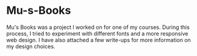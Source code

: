 # Mu-s-Books
Mu's Books was a project I worked on for one of my courses. During this process, I tried to experiment with different fonts and a more responsive web design. I have also attached a few write-ups for more information on my design choices.  
